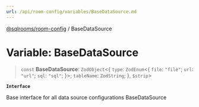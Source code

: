 ```yaml
---
url: /api/room-config/variables/BaseDataSource.md
---
```

[@sqlrooms/room-config](../index.md) / BaseDataSource

# Variable: BaseDataSource

> `const` **BaseDataSource**: `ZodObject`<{ `type`: `ZodEnum`<{ `file`: `"file"`; `url`: `"url"`; `sql`: `"sql"`; }>; `tableName`: `ZodString`; }, `$strip`>

**`Interface`**

Base interface for all data source configurations
BaseDataSource
